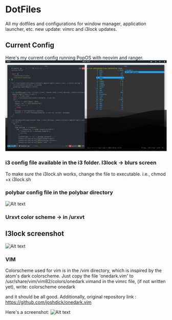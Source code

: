 # DotFiles
All my dotfiles and configurations for window manager, application launcher, etc.
new update: vimrc and i3lock updates.

## Current Config

Here's my current config running PopOS with neovim and ranger.
![](new_rice.png)

### i3 config file available in the i3 folder. I3lock -> blurs screen
To make sure the i3lock.sh works, change the file to executable.
i.e., chmod +x i3lock.sh
### polybar config file in the polybar directory

![Alt text](https://user-images.githubusercontent.com/31076260/92118793-3af41080-edf7-11ea-91d1-7f201238ddc8.png)

### Urxvt color scheme -> in /urxvt 


## I3lock screenshot
![Alt text](https://user-images.githubusercontent.com/31076260/92118837-49dac300-edf7-11ea-873f-b2953678ea98.png)

### VIM
Colorscheme used for vim is in the /vim directory, which is inspired by the atom's dark colorscheme. Just copy the file 'onedark.vim' to /usr/share/vim/vim82/colors/onedark.vimand in the vimrc file, (if not written yet), write:
colorscheme onedark

and it should be all good.
Additionally, original repository link : https://github.com/joshdick/onedark.vim

Here's a screenshot:
![Alt text](https://user-images.githubusercontent.com/31076260/92118867-5232fe00-edf7-11ea-82bb-7c7d33037428.png)
